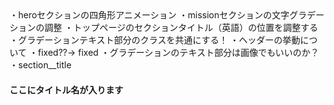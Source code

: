 
<Todo>
・heroセクションの四角形アニメーション
・missionセクションの文字グラデーションの調整
・トップページのセクションタイトル（英語）の位置を調整する
・グラデーションテキスト部分のクラスを共通にする！




<memo>
・ヘッダーの挙動について
    ・fixed??→ fixed
・グラデーションのテキスト部分は画像でもいいのか？

<components>
・section__title

<!-- section__enTitle -->
<h4 class="section__enTitle">ここにタイトル名が入ります</h4>